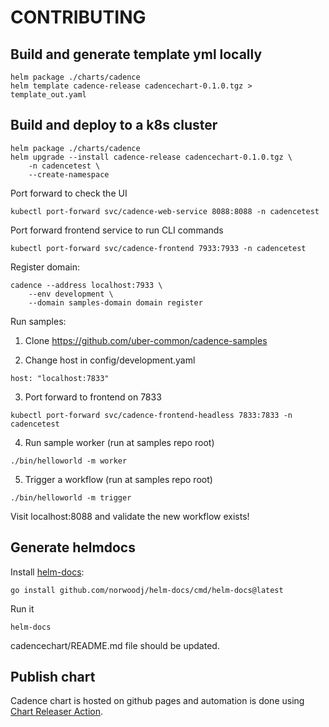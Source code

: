 # CONTRIBUTING

## Build and generate template yml locally

```
helm package ./charts/cadence
helm template cadence-release cadencechart-0.1.0.tgz > template_out.yaml
```

## Build and deploy to a k8s cluster

```
helm package ./charts/cadence
helm upgrade --install cadence-release cadencechart-0.1.0.tgz \
    -n cadencetest \
    --create-namespace
```

Port forward to check the UI
```
kubectl port-forward svc/cadence-web-service 8088:8088 -n cadencetest
```

Port forward frontend service to run CLI commands
```
kubectl port-forward svc/cadence-frontend 7933:7933 -n cadencetest
```

Register domain:
```
cadence --address localhost:7933 \
    --env development \
    --domain samples-domain domain register
```

Run samples:
1. Clone https://github.com/uber-common/cadence-samples

2. Change host in config/development.yaml
```
host: "localhost:7833"
```

3. Port forward to frontend on 7833
```
kubectl port-forward svc/cadence-frontend-headless 7833:7833 -n cadencetest
```

4. Run sample worker (run at samples repo root)
```
./bin/helloworld -m worker
```

5. Trigger a workflow  (run at samples repo root)
```
./bin/helloworld -m trigger
```

Visit localhost:8088 and validate the new workflow exists!

## Generate helmdocs

Install [helm-docs](https://github.com/norwoodj/helm-docs):
```
go install github.com/norwoodj/helm-docs/cmd/helm-docs@latest
```

Run it
```
helm-docs
```

cadencechart/README.md file should be updated.


## Publish chart

Cadence chart is hosted on github pages and automation is done using [Chart Releaser Action](https://helm.sh/docs/howto/chart_releaser_action/).
